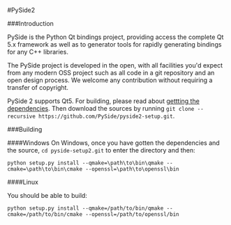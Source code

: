 #PySide2


###Introduction




PySide is the Python Qt bindings project, providing access the complete Qt 5.x framework
as well as to generator tools for rapidly generating bindings for any C++ libraries.

The PySide project is developed in the open, with all facilities you'd expect
from any modern OSS project such as all code in a git repository and an open design process. We welcome
any contribution without requiring a transfer of copyright.


PySide 2 supports Qt5. For building, please read about [gettting the dependencies](https://github.com/PySide/pyside-setup2/wiki/Dependencies). Then download the sources by running `git clone --recursive https://github.com/PySide/pyside2-setup.git`.

###Building

####Windows
On Windows, once you have gotten the dependencies and the source, `cd pyside-setup2.git` to enter the directory and then:
```
python setup.py install --qmake=\path\to\bin\qmake --cmake=\path\to\bin\cmake --openssl=\path\to\openssl\bin
```

####Linux

You should be able to build:

```
python setup.py install --qmake=/path/to/bin/qmake --cmake=/path/to/bin/cmake --openssl=/path/to/openssl/bin
```

